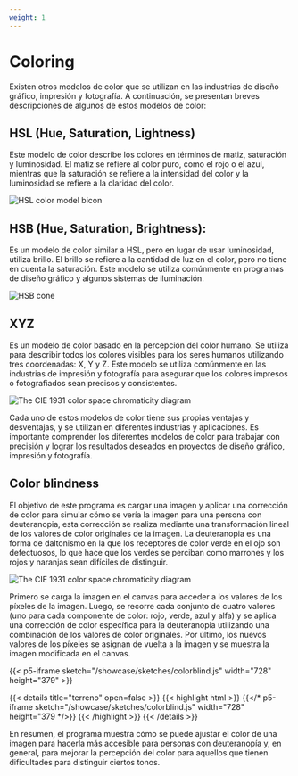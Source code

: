 ```yaml
---
weight: 1
---
```


# Coloring

Existen otros modelos de color que se utilizan en las industrias de diseño gráfico, impresión y fotografía. A continuación, se presentan breves descripciones de algunos de estos modelos de color:

## HSL (Hue, Saturation, Lightness)

Este modelo de color describe los colores en términos de matiz, saturación y luminosidad. El matiz se refiere al color puro, como el rojo o el azul, mientras que la saturación se refiere a la intensidad del color y la luminosidad se refiere a la claridad del color.

![HSL color model bicon](https://encrypted-tbn0.gstatic.com/images?q=tbn:ANd9GcThkerXjR7QIRwifmls2Wtt2HIj1i0j1IbyWTr9CwAzNOSmzpsyf8Tdra8TDPl205kk8lk&usqp=CAU)

## HSB (Hue, Saturation, Brightness):

Es un modelo de color similar a HSL, pero en lugar de usar luminosidad, utiliza brillo. El brillo se refiere a la cantidad de luz en el color, pero no tiene en cuenta la saturación. Este modelo se utiliza comúnmente en programas de diseño gráfico y algunos sistemas de iluminación.

![HSB cone](https://substackcdn.com/image/fetch/f_auto,q_auto:good,fl_progressive:steep/https%3A%2F%2Fbucketeer-e05bbc84-baa3-437e-9518-adb32be77984.s3.amazonaws.com%2Fpublic%2Fimages%2Fbc50cb9b-fdb2-4239-acea-8f24b9516b47_375x375.png)

## XYZ

Es un modelo de color basado en la percepción del color humano. Se utiliza para describir todos los colores visibles para los seres humanos utilizando tres coordenadas: X, Y y Z. Este modelo se utiliza comúnmente en las industrias de impresión y fotografía para asegurar que los colores impresos o fotografiados sean precisos y consistentes.

![The CIE 1931 color space chromaticity diagram](https://www.researchgate.net/publication/269328324/figure/fig1/AS:357737004322816@1462302556661/y-chromaticity-diagram-of-CIE-XYZ-color-space.png)

Cada uno de estos modelos de color tiene sus propias ventajas y desventajas, y se utilizan en diferentes industrias y aplicaciones. Es importante comprender los diferentes modelos de color para trabajar con precisión y lograr los resultados deseados en proyectos de diseño gráfico, impresión y fotografía.

## Color blindness

El objetivo de este programa es cargar una imagen y aplicar una corrección de color para simular cómo se vería la imagen para una persona con deuteranopia, esta corrección se realiza mediante una transformación lineal de los valores de color originales de la imagen. La deuteranopia es una forma de daltonismo en la que los receptores de color verde en el ojo son defectuosos, lo que hace que los verdes se perciban como marrones y los rojos y naranjas sean difíciles de distinguir.

![The CIE 1931 color space chromaticity diagram](https://images.ctfassets.net/u4vv676b8z52/1pog1a6vst4lCobfROxD7m/4174e272b7d1c731533e4537952a2343/enchroma-glasses-678x446-compressor.jpg?fm=jpg&q=80)

Primero se carga la imagen en el canvas para acceder a los valores de los píxeles de la imagen. Luego, se recorre cada conjunto de cuatro valores (uno para cada componente de color: rojo, verde, azul y alfa) y se aplica una corrección de color específica para la deuteranopia utilizando una combinación de los valores de color originales. Por último, los nuevos valores de los píxeles se asignan de vuelta a la imagen  y se muestra la imagen modificada en el canvas.

{{< p5-iframe sketch="/showcase/sketches/colorblind.js" width="728" height="379" >}}

{{< details title="terreno" open=false >}}
{{< highlight html >}}
{{</* p5-iframe sketch="/showcase/sketches/colorblind.js" width="728" height="379 */>}}
{{< /highlight >}}
{{< /details >}}

En resumen, el programa muestra cómo se puede ajustar el color de una imagen para hacerla más accesible para personas con deuteranopía y, en general, para mejorar la percepción del color para aquellos que tienen dificultades para distinguir ciertos tonos.
